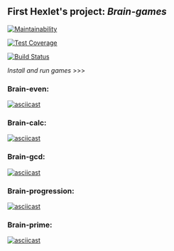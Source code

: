 ## First Hexlet's project: *Brain-games*

[![Maintainability](https://api.codeclimate.com/v1/badges/c6fb403409d0a8c2c351/maintainability)](https://codeclimate.com/github/Luckybox59/Brain-games/maintainability)

[![Test Coverage](https://api.codeclimate.com/v1/badges/c6fb403409d0a8c2c351/test_coverage)](https://codeclimate.com/github/Luckybox59/Brain-games/test_coverage)

[![Build Status](https://travis-ci.org/Luckybox59/Brain-games.svg?branch=master)](https://travis-ci.org/Luckybox59/Brain-games)

*Install and run games* >>>

### Brain-even:
[![asciicast](https://asciinema.org/a/wTFYeTsYwIFdqBau1jDqUN3lW.png)](https://asciinema.org/a/wTFYeTsYwIFdqBau1jDqUN3lW)

### Brain-calc:
[![asciicast](https://asciinema.org/a/DguOZKhSa0RX71kzUsgLrDFgn.png)](https://asciinema.org/a/DguOZKhSa0RX71kzUsgLrDFgn)

### Brain-gcd:
[![asciicast](https://asciinema.org/a/Lur4DnEVzVQjaZNClcmq9WtYw.png)](https://asciinema.org/a/Lur4DnEVzVQjaZNClcmq9WtYw)

### Brain-progression:
[![asciicast](https://asciinema.org/a/rsglxpEEya6XqiVAPrRweC24b.png)](https://asciinema.org/a/rsglxpEEya6XqiVAPrRweC24b)

### Brain-prime:
[![asciicast](https://asciinema.org/a/WgyeeTnhsqBWE72yKu6uQlKYy.png)](https://asciinema.org/a/WgyeeTnhsqBWE72yKu6uQlKYy)
